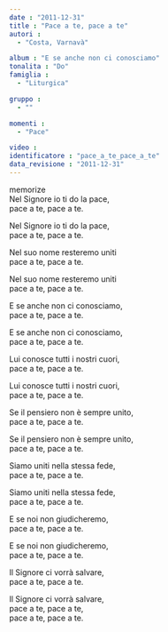 ```yaml
---
date : "2011-12-31"
title : "Pace a te, pace a te"
autori : 
  - "Costa, Varnavà"

album : "E se anche non ci conosciamo"
tonalita : "Do"
famiglia : 
  - "Liturgica"

gruppo : 
  - ""

momenti : 
  - "Pace"

video : 
identificatore : "pace_a_te_pace_a_te"
data_revisione : "2011-12-31"
---
```

  
  
  
  
  
  
  
  
  
memorize  
 Nel Signore io ti do la pace,  
pace a te, pace a te.  
  
Nel Signore io ti do la pace,  
pace a te, pace a te.  
  
Nel suo nome resteremo uniti  
pace a te, pace a te.  
  
Nel suo nome resteremo uniti  
pace a te, pace a te.   
  
  
  
E se anche non ci conosciamo,  
pace a te, pace a te.  
  
E se anche non ci conosciamo,  
pace a te, pace a te.  
  
Lui conosce tutti i nostri cuori,  
pace a te, pace a te.  
  
Lui conosce tutti i nostri cuori,  
pace a te, pace a te.   
  
  
Se il pensiero non è sempre unito,  
pace a te, pace a te.  
  
Se il pensiero non è sempre unito,  
pace a te, pace a te.  
  
Siamo uniti nella stessa fede,  
pace a te, pace a te.  
  
Siamo uniti nella stessa fede,  
pace a te, pace a te.   
  
  
E se noi non giudicheremo,  
pace a te, pace a te.  
  
E se noi non giudicheremo,  
pace a te, pace a te.  
  
Il Signore ci vorrà salvare,  
pace a te, pace a te.  
  
Il Signore ci vorrà salvare,  
pace a te, pace a te,  
pace a te, pace a te.    
  
  
  
